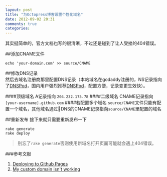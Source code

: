 ```yaml
---
layout: post
title: "为Octopress博客设置个性化域名"
date: 2012-09-02 20:31
comments: true
categories: 
---
```

其实挺简单的，官方文档也写的很清晰，不过还是碰到了让人受挫的404错误。

##添加CNAME文件

	echo 'your-domain.com' >> source/CNAME
	
<!-- more -->

##修改DNS记录	
然后去域名注册商那里配置DNS记录（本站域名在godaddy注册的，NS记录指向了[DNSPod]，国内用户强烈推荐[DNSPod]，配置方便，记录变更生效快）。

####顶级域名
A记录指向 `204.232.175.78`
####二级域名
CNAME记录指向 `[your-username].github.com`
####若配置多个域名
`source/CNAME`文件只能有配置一个域名，其他域名通过DNS的CNAME记录指向`source/CNAME`里配置的域名

##重新发布
接下来就只需要重新发布一下

	rake generate
	rake deploy
	
>别忘了`rake generate`否则使用新域名打开页面可能就会遇上404错误。

###参考文献
1. [Deploying to Github Pages](http://octopress.org/docs/deploying/github/)
2. [My custom domain isn't working](https://help.github.com/articles/my-custom-domain-isn-t-working)

[DNSPod]: https://www.dnspod.cn/ "DNSPod"